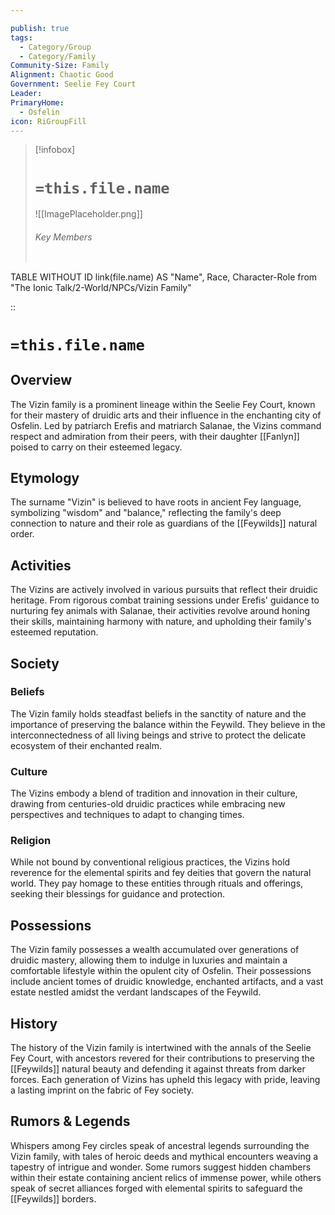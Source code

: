 ```yaml
---

publish: true
tags:
  - Category/Group
  - Category/Family
Community-Size: Family
Alignment: Chaotic Good
Government: Seelie Fey Court
Leader: 
PrimaryHome:
  - Osfelin
icon: RiGroupFill
---
```




> [!infobox]
> # `=this.file.name`
> ![[ImagePlaceholder.png]]
> ###### Key Members
> ```dataview
TABLE WITHOUT ID link(file.name) AS "Name", Race, Character-Role
from "The Ionic Talk/2-World/NPCs/Vizin Family"


::


# `=this.file.name`
## Overview

The Vizin family is a prominent lineage within the Seelie Fey Court, known for their mastery of druidic arts and their influence in the enchanting city of Osfelin. Led by patriarch Erefis and matriarch Salanae, the Vizins command respect and admiration from their peers, with their daughter [[Fanlyn]] poised to carry on their esteemed legacy.

## Etymology

The surname "Vizin" is believed to have roots in ancient Fey language, symbolizing "wisdom" and "balance," reflecting the family's deep connection to nature and their role as guardians of the [[Feywilds]] natural order.

## Activities

The Vizins are actively involved in various pursuits that reflect their druidic heritage. From rigorous combat training sessions under Erefis' guidance to nurturing fey animals with Salanae, their activities revolve around honing their skills, maintaining harmony with nature, and upholding their family's esteemed reputation.

## Society
### Beliefs

The Vizin family holds steadfast beliefs in the sanctity of nature and the importance of preserving the balance within the Feywild. They believe in the interconnectedness of all living beings and strive to protect the delicate ecosystem of their enchanted realm.

### Culture

The Vizins embody a blend of tradition and innovation in their culture, drawing from centuries-old druidic practices while embracing new perspectives and techniques to adapt to changing times.

### Religion

While not bound by conventional religious practices, the Vizins hold reverence for the elemental spirits and fey deities that govern the natural world. They pay homage to these entities through rituals and offerings, seeking their blessings for guidance and protection.

## Possessions

The Vizin family possesses a wealth accumulated over generations of druidic mastery, allowing them to indulge in luxuries and maintain a comfortable lifestyle within the opulent city of Osfelin. Their possessions include ancient tomes of druidic knowledge, enchanted artifacts, and a vast estate nestled amidst the verdant landscapes of the Feywild.

## History

The history of the Vizin family is intertwined with the annals of the Seelie Fey Court, with ancestors revered for their contributions to preserving the [[Feywilds]] natural beauty and defending it against threats from darker forces. Each generation of Vizins has upheld this legacy with pride, leaving a lasting imprint on the fabric of Fey society.

## Rumors & Legends

Whispers among Fey circles speak of ancestral legends surrounding the Vizin family, with tales of heroic deeds and mythical encounters weaving a tapestry of intrigue and wonder. Some rumors suggest hidden chambers within their estate containing ancient relics of immense power, while others speak of secret alliances forged with elemental spirits to safeguard the [[Feywilds]] borders.


